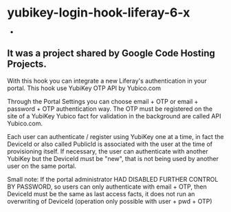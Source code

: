 # yubikey-login-hook-liferay-6-x
-
It was a project shared by Google Code Hosting Projects.
-

With this hook you can integrate a new Liferay's authentication in your portal. This hook use YubiKey OTP API by Yubico.com

Through the Portal Settings you can choose email + OTP or email + password + OTP authentication way.
The OTP must be registered on the site of a YubiKey Yubico fact for validation in the background are called API Yubico.com.

Each user can authenticate / register using YubiKey one at a time, in fact the DeviceId or also called PublicId is associated with the user at the time of provisioning itself. 
If necessary, the user can authenticate with another YubiKey but the DeviceId must be "new", that is not being used by another user on the same portal.

Small note: If the portal administrator HAD DISABLED FURTHER CONTROL BY PASSWORD, so users can only authenticate with email + OTP, then DeviceId must be the same as last access facts, it does not run an overwriting of DeviceId (operation only possible with user + pwd + OTP)
